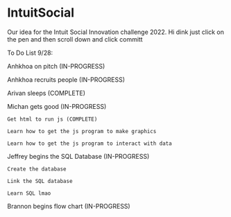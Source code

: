 # IntuitSocial
Our idea for the Intuit Social Innovation challenge 2022.
Hi dink just click on the pen and then scroll down and click committ

To Do List 9/28:

Anhkhoa on pitch (IN-PROGRESS)

Anhkhoa recruits people (IN-PROGRESS)

Arivan sleeps (COMPLETE)

Michan gets good (IN-PROGRESS)

    Get html to run js (COMPLETE)
    
    Learn how to get the js program to make graphics
    
    Learn how to get the js program to interact with data
    
    
Jeffrey begins the SQL Database (IN-PROGRESS)

    Create the database
    
    Link the SQL database
    
    Learn SQL lmao
    
Brannon begins flow chart (IN-PROGRESS)
